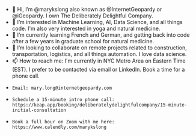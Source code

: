 - 👋 Hi, I’m @marykslong also known as @InternetGeopardy or @iGeopardy. I own The Deliberately Delightful Company.
- 👀 I’m interested in Machine Learning, AI, Data Science, and all things code. I'm also very interested in yoga and natural medicine.
- 🌱 I’m currently learning French and German, and getting back into code after a few years in graduate school for natural medicine.
- 💞️ I’m looking to collaborate on remote projects related to construction, transportation, logistics, and all things automation. I love data science.
- 📫 How to reach me: I'm currently in NYC Metro Area on Eastern Time (EST). I prefer to be contacted via email or LinkedIn. Book a time for a phone call.
-     Email: mary.long@internetgeopardy.com 
-     Schedule a 15-minute intro phone call: https://keap.app/booking/deliberatelydelightfulcompany/15-minute-initial-consultation
-     Book a full hour on Zoom with me here: https://www.calendly.com/marykslong
